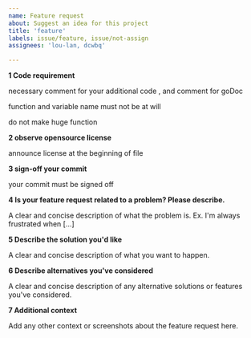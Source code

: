 ```yaml
---
name: Feature request
about: Suggest an idea for this project
title: 'feature'
labels: issue/feature, issue/not-assign
assignees: 'lou-lan, dcwbq'

---
```


**1 Code requirement**

necessary comment for your additional code , and comment for goDoc

function and variable name must not be at will

do not make huge function

**2 observe opensource license**

announce license at the beginning of file

**3 sign-off your commit**

your commit must be signed off

**4 Is your feature request related to a problem? Please describe.**

A clear and concise description of what the problem is. Ex. I'm always frustrated when [...]

**5 Describe the solution you'd like**

A clear and concise description of what you want to happen.

**6 Describe alternatives you've considered**

A clear and concise description of any alternative solutions or features you've considered.

**7 Additional context**

Add any other context or screenshots about the feature request here.

